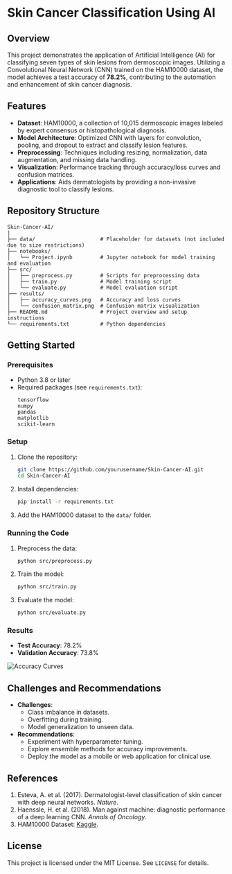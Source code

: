 # Skin Cancer Classification Using AI

## Overview
This project demonstrates the application of Artificial Intelligence (AI) for classifying seven types of skin lesions from dermoscopic images. Utilizing a Convolutional Neural Network (CNN) trained on the HAM10000 dataset, the model achieves a test accuracy of **78.2%**, contributing to the automation and enhancement of skin cancer diagnosis.

## Features
- **Dataset**: HAM10000, a collection of 10,015 dermoscopic images labeled by expert consensus or histopathological diagnosis.
- **Model Architecture**: Optimized CNN with layers for convolution, pooling, and dropout to extract and classify lesion features.
- **Preprocessing**: Techniques including resizing, normalization, data augmentation, and missing data handling.
- **Visualization**: Performance tracking through accuracy/loss curves and confusion matrices.
- **Applications**: Aids dermatologists by providing a non-invasive diagnostic tool to classify lesions.

## Repository Structure
```
Skin-Cancer-AI/
|
├── data/                     # Placeholder for datasets (not included due to size restrictions)
├── notebooks/
│   └── Project.ipynb         # Jupyter notebook for model training and evaluation
├── src/
│   ├── preprocess.py         # Scripts for preprocessing data
│   ├── train.py              # Model training script
│   └── evaluate.py           # Model evaluation script
├── results/
│   ├── accuracy_curves.png   # Accuracy and loss curves
│   └── confusion_matrix.png  # Confusion matrix visualization
├── README.md                 # Project overview and setup instructions
└── requirements.txt          # Python dependencies
```

## Getting Started

### Prerequisites
- Python 3.8 or later
- Required packages (see `requirements.txt`):
  ```
  tensorflow
  numpy
  pandas
  matplotlib
  scikit-learn
  ```

### Setup
1. Clone the repository:
   ```bash
   git clone https://github.com/yourusername/Skin-Cancer-AI.git
   cd Skin-Cancer-AI
   ```
2. Install dependencies:
   ```bash
   pip install -r requirements.txt
   ```
3. Add the HAM10000 dataset to the `data/` folder.

### Running the Code
1. Preprocess the data:
   ```bash
   python src/preprocess.py
   ```
2. Train the model:
   ```bash
   python src/train.py
   ```
3. Evaluate the model:
   ```bash
   python src/evaluate.py
   ```

### Results
- **Test Accuracy**: 78.2%
- **Validation Accuracy**: 73.8%

![Accuracy Curves](results/accuracy_curves.png)

## Challenges and Recommendations
- **Challenges**:
  - Class imbalance in datasets.
  - Overfitting during training.
  - Model generalization to unseen data.
- **Recommendations**:
  - Experiment with hyperparameter tuning.
  - Explore ensemble methods for accuracy improvements.
  - Deploy the model as a mobile or web application for clinical use.

## References
1. Esteva, A. et al. (2017). Dermatologist-level classification of skin cancer with deep neural networks. *Nature*.
2. Haenssle, H. et al. (2018). Man against machine: diagnostic performance of a deep learning CNN. *Annals of Oncology*.
3. HAM10000 Dataset: [Kaggle](https://www.kaggle.com/kmader/skin-cancer-mnist-ham10000).

## License
This project is licensed under the MIT License. See `LICENSE` for details.
